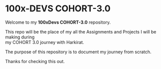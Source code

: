 <h1>100x-DEVS COHORT-3.0</h1>

Welcome to my <b>100xDevs COHORT-3.0</b> repository.<br>

This repo will be the place of my all the Assignments and Projects I will be making during <br>
my COHORT 3.0 journey with Harkirat.<br>

The purpose of this repository is to document my journey from scratch.

Thanks for checking this out.






